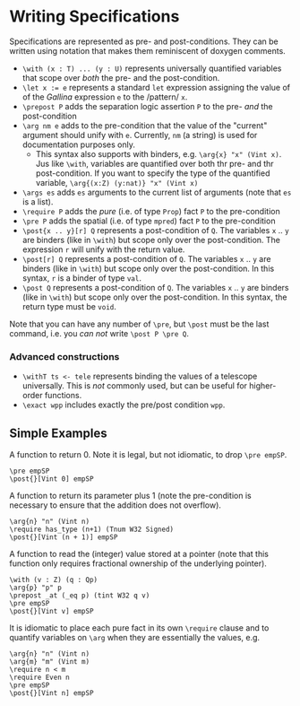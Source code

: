 # Writing Specifications

Specifications are represented as pre- and post-conditions. They can be written using notation that makes them reminiscent of doxygen comments.

+ `\with (x : T) ... (y : U)` represents universally quantified variables that scope
  over *both* the pre- and the post-condition.
+ `\let x := e` represents a standard `let` expression assigning the value of
  of the *Gallina* expression `e` to the /pattern/ `x`.
+ `\prepost P` adds the separation logic assertion `P` to the pre- *and* the
  post-condition
+ `\arg nm e` adds to the pre-condition that the value of the "current" argument
  should unify with `e`. Currently, `nm` (a string) is used for documentation
  purposes only.
  - This syntax also supports with binders, e.g. `\arg{x} "x" (Vint x)`. Jus
    like `\with`, variables are quantified over both thr pre- and thr post-condition.
    If you want to specify the type of the quantified variable,
    `\arg{(x:Z) (y:nat)} "x" (Vint x)`
+ `\args es` adds `es` arguments to the current list of arguments (note that `es`
  is a list).
+ `\require P` adds the *pure* (i.e. of type `Prop`) fact `P` to the pre-condition
+ `\pre P` adds the spatial (i.e. of type `mpred`) fact `P` to the pre-condition
+ `\post{x .. y}[r] Q` represents a post-condition of `Q`. The variables `x` .. `y` are binders (like in `\with`)
  but scope only over the post-condition. The expression `r` will unify with the
  return value.
+ `\post[r] Q` represents a post-condition of `Q`. The variables `x` .. `y` are binders (like in `\with`)
  but scope only over the post-condition. In this syntax, `r` is a binder of type
  `val`.
+ `\post Q` represents a post-condition of `Q`. The variables `x` .. `y` are binders (like in `\with`)
  but scope only over the post-condition. In this syntax, the return type must
  be `void`.

Note that you can have any number of `\pre`, but `\post` must be the last command, i.e.
you *can not* write `\post P \pre Q`.

### Advanced constructions

+ `\withT ts <- tele` represents binding the values of a telescope universally.
  This is *not* commonly used, but can be useful for higher-order functions.
+ `\exact wpp` includes exactly the pre/post condition `wpp`.

## Simple Examples

A function to return 0. Note it is legal, but not idiomatic, to drop `\pre empSP`.

```coq
\pre empSP
\post{}[Vint 0] empSP
```

A function to return its parameter plus 1 (note the pre-condition is necessary
to ensure that the addition does not overflow).

```coq
\arg{n} "n" (Vint n)
\require has_type (n+1) (Tnum W32 Signed)
\post{}[Vint (n + 1)] empSP
```

A function to read the (integer) value stored at a pointer (note that this
function only requires fractional ownership of the underlying pointer).

```coq
\with (v : Z) (q : Qp)
\arg{p} "p" p
\prepost _at (_eq p) (tint W32 q v)
\pre empSP
\post{}[Vint v] empSP
```

It is idiomatic to place each pure fact in its own `\require` clause and to quantify variables on `\arg` when they are essentially the values, e.g.

```coq
\arg{n} "n" (Vint n)
\arg{m} "m" (Vint m)
\require n < m
\require Even n
\pre empSP
\post{}[Vint n] empSP
```
